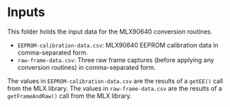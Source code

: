 # Inputs

This folder holds the input data for the MLX90640 conversion routines.

- `EEPROM-calibration-data.csv`: MLX90640 EEPROM calibration data in comma-separated form.
- `raw-frame-data.csv`: Three raw frame captures (before applying any conversion routines) in comma-separated form. 

The values in `EEPROM-calibration-data.csv` are the results of a `getEE()` call from the MLX library.
The values in `raw-frame-data.csv` are the results of a `getFrameAndRaw()` call from the MLX library.
